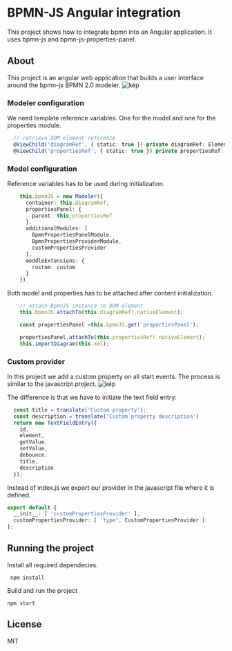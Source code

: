 # BPMN-JS Angular integration
This project shows how to integrate bpmn into an Angular application.
It uses bpmn-js and bpmn-js-properties-panel.

## About

This project is an angular web application that builds a user interface around the bpmn-js BPMN 2.0 modeler.
![kép](https://user-images.githubusercontent.com/12006702/185782372-42f06a20-f6d6-471d-9c44-0811a9207649.png)

### Modeler configuration
We need template reference variables. One for the model and one for the properties module.
``` typescript
  // retrieve DOM element reference
  @ViewChild('diagramRef', { static: true }) private diagramRef: ElementRef | undefined;
  @ViewChild('propertiesRef', { static: true }) private propertiesRef: ElementRef | undefined;
```
### Model configuration
Reference variables has to be used during initialization.
```typescript
    this.bpmnJS = new Modeler({
      container: this.diagramRef,
      propertiesPanel: {
        parent: this.propertiesRef
      },
      additionalModules: [
        BpmnPropertiesPanelModule,
        BpmnPropertiesProviderModule,
        customPropertiesProvider
      ],
      moddleExtensions: {
        custom: custom
      }
    })
```
Both model and properties has to be attached after content initialization.

```typescript
    // attach BpmnJS instance to DOM element
    this.bpmnJS.attachTo(this.diagramRef!.nativeElement);

    const propertiesPanel =this.bpmnJS.get('propertiesPanel');

    propertiesPanel.attachTo(this.propertiesRef!.nativeElement);
    this.importDiagram(this.xml);
```
### Custom provider
In this project we add a custom property on all start events. The process is similar to the javascript project.
![kép](https://user-images.githubusercontent.com/12006702/189526065-28cbca03-0a29-4c4a-92df-6aeea2afab52.png)

The difference is that we have to initiate the text field entry:
```typescript
  const title = translate('Custom property');
  const description = translate('Custom property description')
  return new TextFieldEntry({
    id,
    element,
    getValue,
    setValue,
    debounce,
    title,
    description
  });
```

Instead of index.js we export our provider in the javascript file where it is defined.
```typescript
export default {
  __init__: [ 'customPropertiesProvider' ],
  customPropertiesProvider: [ 'type', CustomPropertiesProvider ]
};
```

## Running the project
Install all required dependecies.
```
 npm install
```
Build and run the project
```
npm start
```
## License
MIT

